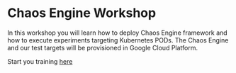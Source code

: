 # Chaos Engine Workshop
In this workshop you will learn how to deploy Chaos Engine framework and how to execute experiments targeting Kubernetes PODs.
The Chaos Engine and our test targets will be provisioned in Google Cloud Platform.

Start you training [here](https://luborpetr.github.io/chaos-engine-workshop/)